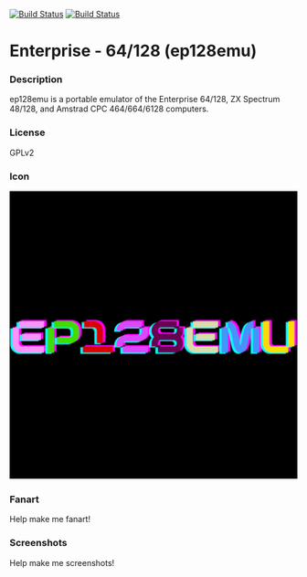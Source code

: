 [![Build Status](https://travis-ci.org/kodi-game/game.libretro.ep128emu.svg?branch=master)](https://travis-ci.org/kodi-game/game.libretro.ep128emu)
[![Build Status](https://ci.appveyor.com/api/projects/status/github/kodi-game/game.libretro.ep128emu?svg=true)](https://ci.appveyor.com/project/kodi-game/game-libretro-ep128emu)

# Enterprise - 64/128 (ep128emu)

### Description

ep128emu is a portable emulator of the Enterprise 64/128, ZX Spectrum 48/128, and Amstrad CPC 464/664/6128 computers.

### License

GPLv2

### Icon

![Icon](game.libretro.ep128emu/resources/icon.png)

### Fanart

Help make me fanart!

### Screenshots

Help make me screenshots!
